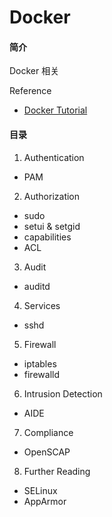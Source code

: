 # Docker

#### 简介
Docker 相关

Reference
* [Docker Tutorial](https://www.youtube.com/watch?v=pGYAg7TMmp0&list=PLoYCgNOIyGAAzevEST2qm2Xbe3aeLFvLc)


#### 目录
1. Authentication
  * PAM
2. Authorization
  * sudo
  * setui & setgid
  * capabilities
  * ACL
3. Audit
  * auditd
4. Services
  * sshd
5. Firewall
  * iptables
  * firewalld
6. Intrusion Detection
  * AIDE
7. Compliance
  * OpenSCAP
8. Further Reading
  * SELinux
  * AppArmor

